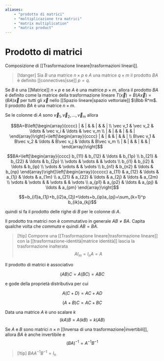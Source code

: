 ```yaml
---
aliases: 
    - "prodotto di matrici"
    - "moltiplicazione tra matrici"
    - "matrix multiplication"
    - "matrix product"
---
```


# Prodotto di matrici

Composizione di [[Trasformazione lineare|trasformazioni lineari]].

> [!danger] Sia $B$ una matrice $n\times p$ e $A$ una matrice $q\times m$ il prodotto $BA$ è definito [[connectives|sse]] $p=q$.

Se $B$ è una [[Matrice]] $n\times p$ e se $A$ è una matrice $p\times m$, allora il prodotto $BA$ è definito come la matrice della trasformazione lineare $T(\vec x)=B(A\vec x)=(BA)\vec x$ per tutti gli $\vec x$ nello [[Spazio lineare|spazio vettoriale]] $\Bbb R^m$. Il prodotto $BA$ è una matrice $n\times m$.

Se le colonne di $A$ sono $\vec v_1,\vec v_2,\ldots,\vec v_m$ allora

$$BA=B\left[\begin{array}{cccc} | & | & & | & & | \\ \vec v_1 & \vec v_2 & \ldots & \vec v_i & \ldots & \vec v_m \\ | & | & & | & & | \end{array}\right]=\left[\begin{array}{cccc} | & | & & | & & | \\ B\vec v_1 & B\vec v_2 & \ldots & B\vec v_j & \ldots & B\vec v_m \\ | & | & & | & & | \end{array}\right]$$

$$BA=\left[\begin{array}{cccc} b_{11} & b_{12} & \ldots & b_{1p} \\ b_{21} & b_{22} & \ldots & b_{2p} \\ \vdots & \vdots & & \vdots \\ b_{i1} & b_{i2} & \ldots & b_{ip} \\ \vdots & \vdots & & \vdots \\ b_{n1} & b_{n2} & \ldots & b_{np} \end{array}\right]\left[\begin{array}{ccccc} a_{11} & a_{12} & \ldots & a_{1j} & \ldots & a_{1m} \\ a_{21} & a_{22} & \ldots & a_{2j} & \ldots & a_{2m} \\ \vdots & \vdots & & \vdots & & \vdots \\ a_{p1} & a_{p2} & \ldots & a_{pj} & \ldots & a_{pm} \end{array}\right]$$

$$=b_{i1}a_{1j}+b_{i2}a_{2j}+\ldots+b_{ip}a_{pj}=\sum_{k=1}^p b_{ik}a_{kj}$$

quindi si fa il prodotto delle righe di $B$ per le colonne di $A$.

Il prodotto tra matrici non è commutativo in generale $AB\neq BA$. Capita qualche volta che _commuta_ e quindi $AB=BA$.

> [!tip] Comporre una [[Trasformazione lineare|trasformazione lineare]] con la [[trasformazione-identità|matrice identità]] lascia la trasformazione inalterata
> $$AI_m=I_nA=A$$

Il prodotto di matrici è associativo

$$(AB)C=A(BC)=ABC$$

e gode della proprietà distributiva per cui

$$A(C+D)=AC+AD$$

$$(A+B)C=AC+BC$$

Data una matrice $A$ è uno scalare $k$ $$(kA)B=A(kB)=k(AB)$$

Se $A$ e $B$ sono matrici $n\times n$ [[Inversa di una trasformazione|invertibili]], allora $BA$ è anche invertibile e $$(BA)^{-1}=A^{-1}B^{-1}$$

> [!tip] $BAA^{-1}B^{-1}=I_n$